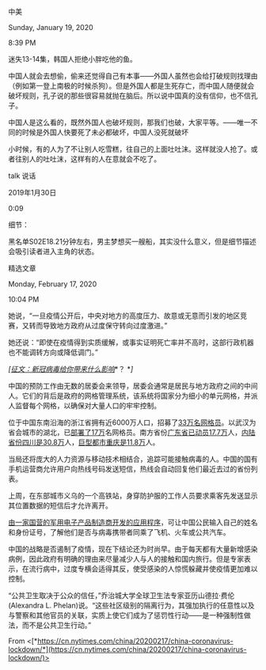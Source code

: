 

 

中美

Sunday, January 19, 2020

8:39 PM

 

迷失13-14集，韩国人拒绝小胖吃他的鱼。

中国人就会去想偷，偷来还觉得自己有本事——外国人虽然也会给打破规则找理由（例如第一登上南极的时候杀狗）。但是外国人都是生死存亡，而中国人随便就会破坏规则，孔子说的那些很容易就抛在脑后。所以说中国真的没有信仰，也不信孔子。

中国人是这么看的，既然外国人也破坏规则，那我们也破，大家平等。——唯一不同的时候是外国人快要死了未必都破坏，中国人没死就破坏

 

小时候，有的人为了不让别人吃雪糕，往自己的上面吐吐沫。这样就没人抢了。或者往别人的吐吐沫，这样有的人在意就会不吃了。

 

talk 说话

2019年1月30日

0:09



细节：

黑名单S02E18.21分钟左右，男主梦想买一艘船，其实没什么意义，但是细节描述会吸引读者进入主角的状态。

 

 

精选文章

Monday, February 17, 2020

10:04 PM

 

她说，“一旦疫情公开后，中央对地方的高度压力、故意或无意而引发的地区竞赛，又转而导致地方政府从过度保守转向过度激进。”

她还说：“即使在疫情得到实质缓解，或事实证明死亡率并不高时，这部行政机器也不能调转方向或降低调门。”

*[*[*征文：新冠病毒给你带来什么影响*](https://www.nytimes.com/zh-hans/2020/02/11/world/asia/corona-virus-student-stories-chinese.html)*？ **]*

中国的预防工作由无数的居委会来领导，居委会通常是居民与地方政府之间的中间人。它们的背后是政府的网格管理系统，该系统将国家分为细小的单元网格，并派人监督每个网格，以确保对大量人口的牢牢控制。

位于中国东南沿海的浙江省拥有近6000万人口，招募了[33万名网格员](https://news.hangzhou.com.cn/zjnews/content/2020-01/27/content_7667204.htm)。以武汉为省会城市的湖北，已[部署了17万](https://www.chahuxz.com/news/50626.html)名网格员。南方省份[广东省已动员17.7万](http://news.southcn.com/gd/content/2020-02/11/content_190290781.htm)人，[内陆省份四川是30.8万](http://www.legaldaily.com.cn/index/content/2020-02/08/content_8112740.htm)人，[巨型都市重庆是11.8万](http://www.chinapeace.gov.cn/chinapeace/c53723/2020-01/29/content_12319327.shtml)人。

当局还将庞大的人力资源与移动技术相结合，追踪可能接触病毒的人。中国的国有手机运营商允许用户向热线号码发送短信，热线会自动回复他们最近去过的省份列表。

上周，在东部城市义乌的一个高铁站，身穿防护服的工作人员要求乘客先发送显示其位置数据的短信后才允许离开。

[由一家国营的军用电子产品制造商开发的应用程序](http://news.china.com.cn/2020-02/10/content_75690004.htm)，可让中国公民输入自己的姓名和身份证号，了解他们是否与病毒携带者同乘了飞机、火车或公共汽车。

中国的战略是否遏制了疫情，现在下结论还为时尚早。由于每天都有大量新增感染病例，因此政府有明确的理由来尽量减少人与人的接触和国内旅行。但是专家表示，在流行病中，过度专横会适得其反，使受感染的人惊慌躲藏并使疫情更加难以控制。

“公共卫生取决于公众的信任，”乔治城大学全球卫生法专家亚历山德拉·费伦(Alexandra L. Phelan)说。“这些社区级别的隔离行为，其强加执行的任意性以及与警察和其他官员的关联，实质上使它们成为了惩罚性行动——是一种强制性做法，而不是公共卫生行动。”

 

From <[*https://cn.nytimes.com/china/20200217/china-coronavirus-lockdown/*](https://cn.nytimes.com/china/20200217/china-coronavirus-lockdown/)> 

 